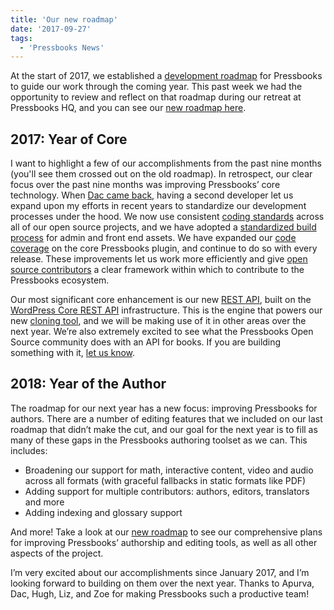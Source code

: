 ```yaml
---
title: 'Our new roadmap'
date: '2017-09-27'
tags:
  - 'Pressbooks News'
---
```


At the start of 2017, we established a
[development roadmap](https://pressbooks.org/roadmap/roadmap-2017/) for Pressbooks to
guide our work through the coming year. This past week we had the opportunity to review
and reflect on that roadmap during our retreat at Pressbooks HQ, and you can see our
[new roadmap here](https://pressbooks.org/roadmap/).

## 2017: Year of Core

I want to highlight a few of our accomplishments from the past nine months (you'll see
them crossed out on the old roadmap). In retrospect, our clear focus over the past nine
months was improving Pressbooks’ core technology. When
[Dac came back](https://pressbooks.org/blog/2017/05/11/dac-is-back/), having a second
developer let us expand upon my efforts in recent years to standardize our development
processes under the hood. We now use consistent
[coding standards](https://docs.pressbooks.org/coding-standards/) across all of our open
source projects, and we have adopted a
[standardized build process](https://laravel.com/docs/5.5/mix) for admin and front end
assets. We have expanded our [code coverage](https://codecov.io/gh/pressbooks/pressbooks)
on the core Pressbooks plugin, and continue to do so with every release. These
improvements let us work more efficiently and give
[open source contributors](https://docs.pressbooks.org/contributors/) a clear framework
within which to contribute to the Pressbooks ecosystem.

Our most significant core enhancement is our new
[REST API](https://docs.pressbooks.org/api/), built on the
[WordPress Core REST API](https://developer.wordpress.org/rest-api/) infrastructure. This
is the engine that powers our new
[cloning tool](https://pressbooks.com/blog/can-you-clone-a-pressbooks-book-you-can-now/),
and we will be making use of it in other areas over the next year. We’re also extremely
excited to see what the Pressbooks Open Source community does with an API for books. If
you are building something with it,
[let us know](https://discourse.pressbooks.org/c/apis).

## 2018: Year of the Author

The roadmap for our next year has a new focus: improving Pressbooks for authors. There are
a number of editing features that we included on our last roadmap that didn’t make the
cut, and our goal for the next year is to fill as many of these gaps in the Pressbooks
authoring toolset as we can. This includes:

- Broadening our support for math, interactive content, video and audio across all formats
  (with graceful fallbacks in static formats like PDF)
- Adding support for multiple contributors: authors, editors, translators and more
- Adding indexing and glossary support

And more! Take a look at our [new roadmap](https://pressbooks.org/roadmap/) to see our
comprehensive plans for improving Pressbooks’ authorship and editing tools, as well as all
other aspects of the project.

I’m very excited about our accomplishments since January 2017, and I’m looking forward to
building on them over the next year. Thanks to Apurva, Dac, Hugh, Liz, and Zoe for making
Pressbooks such a productive team!
